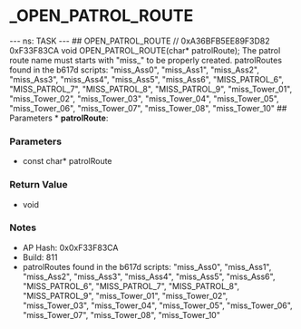# _OPEN_PATROL_ROUTE

--- ns: TASK --- ## OPEN_PATROL_ROUTE  // 0xA36BFB5EE89F3D82 0xF33F83CA void OPEN_PATROL_ROUTE(char* patrolRoute);  The patrol route name must starts with "miss_" to be properly created.  patrolRoutes found in the b617d scripts: "miss_Ass0", "miss_Ass1", "miss_Ass2", "miss_Ass3", "miss_Ass4", "miss_Ass5", "miss_Ass6", "MISS_PATROL_6", "MISS_PATROL_7", "MISS_PATROL_8", "MISS_PATROL_9", "miss_Tower_01", "miss_Tower_02", "miss_Tower_03", "miss_Tower_04", "miss_Tower_05", "miss_Tower_06", "miss_Tower_07", "miss_Tower_08", "miss_Tower_10"  ## Parameters * **patrolRoute**:

### Parameters
* const char* patrolRoute

### Return Value
* void

### Notes
* AP Hash: 0x0xF33F83CA
* Build: 811
*  patrolRoutes found in the b617d scripts:
 "miss_Ass0",
 "miss_Ass1",
 "miss_Ass2",
 "miss_Ass3",
 "miss_Ass4",
 "miss_Ass5",
 "miss_Ass6",
 "MISS_PATROL_6",
 "MISS_PATROL_7",
 "MISS_PATROL_8",
 "MISS_PATROL_9",
 "miss_Tower_01",
 "miss_Tower_02",
 "miss_Tower_03",
 "miss_Tower_04",
 "miss_Tower_05",
 "miss_Tower_06",
 "miss_Tower_07",
 "miss_Tower_08",
 "miss_Tower_10"

